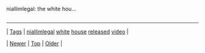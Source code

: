 <!--
title: niallimlegal
date: 2020-06-28T15:27:00.284Z
tags: niallimlegal, white, house, released, video
-->


niallimlegal: the white hou...

<video controls="controls" autoplay="autoplay" src="https://www.youtube.com/watch?v=xLdElcv5qqc" type="video/mp4" width="0" height="0"></video>

<!--BOTTOM-POST-NAVIGATION-->
---

| [Tags](tags.md) | [niallimlegal](tag-niallimlegal.md) [white](tag-white.md) [house](tag-house.md) [released](tag-released.md) [video](tag-video.md) |

| [Newer](84457658109.md) | [Top](index.md) | [Older](84510289777.md) |
